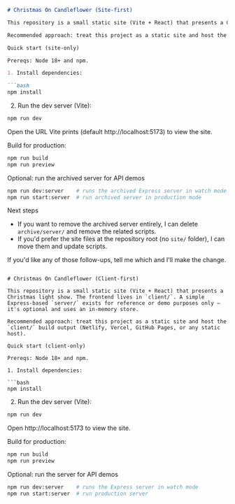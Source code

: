 ```markdown
# Christmas On Candleflower (Site-first)

This repository is a small static site (Vite + React) that presents a Christmas light show. The frontend lives in `site/`. A simple Express-based server is preserved under `archive/server/` for reference or demos.

Recommended approach: treat this project as a static site and host the `site/` build output (Netlify, Vercel, GitHub Pages, or any static host).

Quick start (site-only)

Prereqs: Node 18+ and npm.

1. Install dependencies:

```bash
npm install
```

2. Run the dev server (Vite):

```bash
npm run dev
```

Open the URL Vite prints (default http://localhost:5173) to view the site.

Build for production:

```bash
npm run build
npm run preview
```

Optional: run the archived server for API demos

```bash
npm run dev:server    # runs the archived Express server in watch mode
npm run start:server  # run archived server in production mode
```

Next steps

- If you want to remove the archived server entirely, I can delete `archive/server/` and remove the related scripts.
- If you'd prefer the site files at the repository root (no `site/` folder), I can move them and update scripts.

If you'd like any of those follow-ups, tell me which and I'll make the change.
```

# Christmas On Candleflower (Client-first)

This repository is a small static site (Vite + React) that presents a Christmas light show. The frontend lives in `client/`. A simple Express-based `server/` exists for reference or demo purposes only — it's optional and uses an in-memory store.

Recommended approach: treat this project as a static site and host the `client/` build output (Netlify, Vercel, GitHub Pages, or any static host).

Quick start (client-only)

Prereqs: Node 18+ and npm.

1. Install dependencies:

```bash
npm install
```

2. Run the dev server (Vite):

```bash
npm run dev
```

Open http://localhost:5173 to view the site.

Build for production:

```bash
npm run build
npm run preview
```

Optional: run the server for API demos

```bash
npm run dev:server    # runs the Express server in watch mode
npm run start:server  # run production server
```
